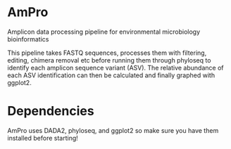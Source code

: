 # AmPro
Amplicon data processing pipeline for environmental microbiology bioinformatics

This pipeline takes FASTQ sequences, processes them with filtering, editing, chimera removal etc before running them through phyloseq to identify each amplicon sequence variant (ASV). The relative abundance of each ASV identification can then be calculated and finally graphed with ggplot2.

# Dependencies
AmPro uses DADA2, phyloseq, and ggplot2 so make sure you have them installed before starting!

